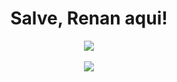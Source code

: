 <h1 align="center">Salve, Renan aqui!</h1>

<div align="center">
  <img align="center" src="https://github-readme-stats.vercel.app/api?username=renancassi&show_icons=true&theme=radical&layout=compact" />
</div>
<br/>
<div align="center">
  <img align="center" src="https://github-readme-stats.vercel.app/api/top-langs/?username=renancassi&show_icons=true&theme=radical&layout=compact" />
</div>
<!--
**renancassi/renancassi** is a ✨ _special_ ✨ repository because its `README.md` (this file) appears on your GitHub profile.

